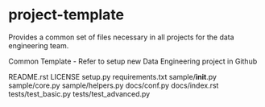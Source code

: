 # project-template
Provides a common set of files necessary in all projects for the data engineering team. 

Common Template - Refer to setup new Data Engineering project in Github

README.rst
LICENSE
setup.py
requirements.txt
sample/__init__.py
sample/core.py
sample/helpers.py
docs/conf.py
docs/index.rst
tests/test_basic.py
tests/test_advanced.py